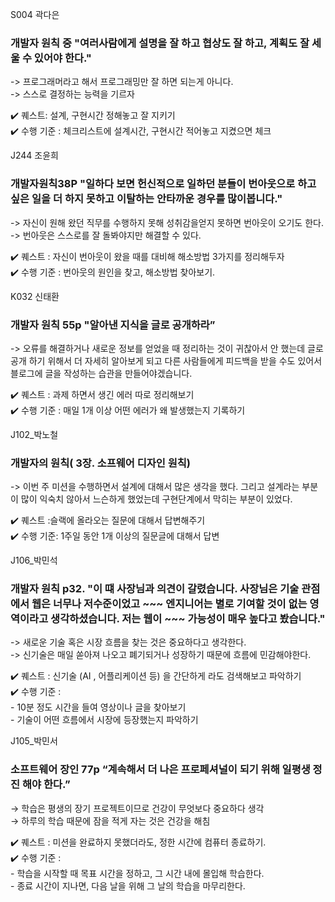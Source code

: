 S004 곽다은
### 개발자 원칙 중 "여러사람에게 설명을 잘 하고 협상도 잘 하고, 계획도 잘 세울 수 있어야 한다."  

-> 프로그래머라고 해서 프로그래밍만 잘 하면 되는게 아니다.  
-> 스스로 결정하는 능력을 기르자  

✔️ 퀘스트: 설계, 구현시간 정해놓고 잘 지키기  
✔️ 수행 기준 : 체크리스트에 설계시간, 구현시간 적어놓고 지켰으면 체크

J244 조윤희
### 개발자원칙38P "일하다 보면 헌신적으로 일하던 분들이 번아웃으로 하고싶은 일을 더 하지 못하고 이탈하는 안타까운 경우를 많이봅니다."  

-> 자신이 원해 왔던 직무를 수행하지 못해 성취감을얻지 못하면 번아웃이 오기도 한다.  
-> 번아웃은 스스로를 잘 돌봐야지만 해결할 수 있다.  

✔️ 퀘스트 : 자신이 번아웃이 왔을 때를 대비해 해소방법 3가지를 정리해두자  
✔️ 수행 기준 : 번아웃의 원인을 찾고, 해소방법 찾아보기.   

K032 신태환
### 개발자 원칙 55p "알아낸 지식을 글로 공개하라” 

-> 오류를 해결하거나 새로운 정보를 얻었을 때 정리하는 것이 귀찮아서 안 했는데 글로 공개 하기 위해서 더 자세히 알아보게 되고 다른 사람들에게 피드백을 받을 수도 있어서 블로그에 글을 작성하는 습관을 만들어야겠습니다.   

✔️ 퀘스트 : 과제 하면서 생긴 에러 따로 정리해보기   
✔️ 수행 기준 : 매일 1개 이상 어떤 에러가 왜 발생했는지 기록하기   

J102_박노철
### 개발자의 원칙( 3장. 소프웨어 디자인 원칙) 

-> 이번 주 미션을 수행하면서 설계에 대해서 많은 생각을 했다. 그리고 설계라는 부분이 많이 익숙치 않아서 느슨하게 했었는데 구현단계에서 막히는 부분이 있었다.   

✔️ 퀘스트 :슬랙에 올라오는 질문에 대해서 답변해주기    
✔️ 수행 기준: 1주일 동안 1개 이상의 질문글에 대해서 답변   

J106_박민석
### 개발자 원칙 p32. "이 떄 사장님과 의견이 갈렸습니다. 사장님은 기술 관점에서 웹은 너무나 저수준이었고 ~~~ 엔지니어는 별로 기여할 것이 없는 영역이라고 생각하셨습니다. 저는 웹이 ~~~ 가능성이 매우 높다고 봤습니다."   

-> 새로운 기술 혹은 시장 흐름을 찾는 것은 중요하다고 생각한다.    
-> 신기술은 매일 쏟아져 나오고 폐기되거나 성장하기 때문에 흐름에 민감해야한다.   

✔️ 퀘스트 : 신기술 (AI , 어플리케이션 등) 을 간단하게 라도 검색해보고 파악하기   
✔️ 수행 기준 :   
    - 10분 정도 시간을 들여 영상이나 글을 찾아보기   
    - 기술이 어떤 흐름에서 시장에 등장했는지 파악하기   

J105_박민서
### 소프트웨어 장인 77p “계속해서 더 나은 프로페셔널이 되기 위해 일평생 정진 해야 한다.”   

→ 학습은 평생의 장기 프로젝트이므로 건강이 무엇보다 중요하다 생각   
→ 하루의 학습 때문에 잠을 적게 자는 것은 건강을 해침   

✔️ 퀘스트 : 미션을 완료하지 못했더라도, 정한 시간에 컴퓨터 종료하기.  
✔️ 수행 기준 :   
    - 학습을 시작할 때 목표 시간을 정하고, 그 시간 내에 몰입해 학습한다.   
    - 종료 시간이 지나면, 다음 날을 위해 그 날의 학습을 마무리한다.   
